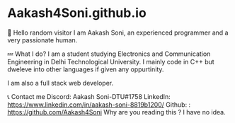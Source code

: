 # Aakash4Soni.github.io
👋 Hello random visitor
I am Aakash Soni, an experienced programmer and a very passionate human.

💤 What I do?
I am a student studying Electronics and Communication Engineering in Delhi Technological University. I mainly code in C++ but dweleve into other languages if given any oppurtinity.

I am also a full stack web developer.

📞 Contact me
Discord: Aakash Soni-DTU#1758
LinkedIn: https://www.linkedin.com/in/aakash-soni-8819b1200/
Github: : https://github.com/Aakash4Soni
Why are you reading this ?
I have no idea.
